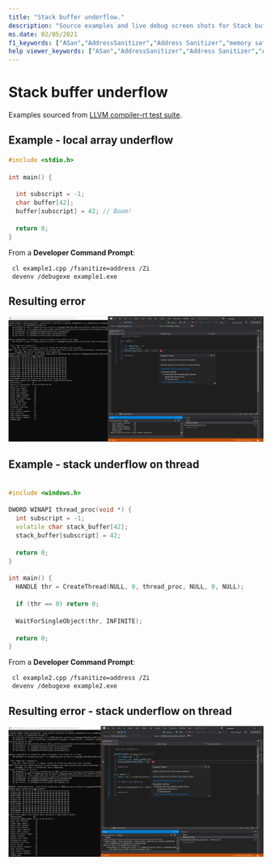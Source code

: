 ```yaml
---
title: "Stack buffer underflow."
description: "Source examples and live debug screen shots for Stack buffer underflow errors."
ms.date: 02/05/2021
f1_keywords: ["ASan","AddressSanitizer","Address Sanitizer","memory safety","Stack buffer underflow", "ASan examples"]
help viewer_keywords: ["ASan","AddressSanitizer","Address Sanitizer","ASan examples","Stack buffer underflow"]
---
```


# Stack buffer underflow

Examples sourced from [LLVM compiler-rt test suite](https://github.com/llvm/llvm-project/tree/main/compiler-rt/test/asan/TestCases).

## Example - local array underflow

```cpp
#include <stdio.h>

int main() {

  int subscript = -1;
  char buffer[42];
  buffer[subscript] = 42; // Boom!
   
  return 0;
}


```

From a **Developer Command Prompt**:
```
 cl example1.cpp /fsanitize=address /Zi
 devenv /debugexe example1.exe
```

## Resulting error

![example1](SRC_CODE/stack-buffer-underflow/example1.PNG)

## Example - stack underflow on thread

```cpp

#include <windows.h>

DWORD WINAPI thread_proc(void *) {
  int subscript = -1;
  volatile char stack_buffer[42];
  stack_buffer[subscript] = 42;

  return 0;
}

int main() {
  HANDLE thr = CreateThread(NULL, 0, thread_proc, NULL, 0, NULL);

  if (thr == 0) return 0;

  WaitForSingleObject(thr, INFINITE);

  return 0;
}

```

From a **Developer Command Prompt**:
```
 cl example2.cpp /fsanitize=address /Zi
 devenv /debugexe example2.exe
```

## Resulting error  - stack underflow on thread

![example2](SRC_CODE/stack-buffer-underflow/example2.PNG)
